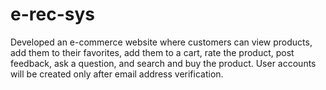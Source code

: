 # e-rec-sys

Developed an e-commerce website where customers can view products, add them to their favorites, add them to a cart, rate the product, post feedback, ask a question, and search and buy the product. User accounts will be created only after email address verification.
